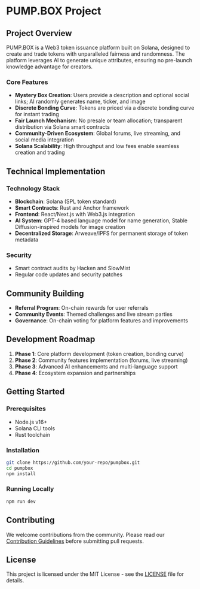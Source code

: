 # PUMP.BOX Project

## Project Overview
PUMP.BOX is a Web3 token issuance platform built on Solana, designed to create and trade tokens with unparalleled fairness and randomness. The platform leverages AI to generate unique attributes, ensuring no pre-launch knowledge advantage for creators.

### Core Features
- **Mystery Box Creation**: Users provide a description and optional social links; AI randomly generates name, ticker, and image
- **Discrete Bonding Curve**: Tokens are priced via a discrete bonding curve for instant trading
- **Fair Launch Mechanism**: No presale or team allocation; transparent distribution via Solana smart contracts
- **Community-Driven Ecosystem**: Global forums, live streaming, and social media integration
- **Solana Scalability**: High throughput and low fees enable seamless creation and trading

## Technical Implementation
### Technology Stack
- **Blockchain**: Solana (SPL token standard)
- **Smart Contracts**: Rust and Anchor framework
- **Frontend**: React/Next.js with Web3.js integration
- **AI System**: GPT-4 based language model for name generation, Stable Diffusion-inspired models for image creation
- **Decentralized Storage**: Arweave/IPFS for permanent storage of token metadata

### Security
- Smart contract audits by Hacken and SlowMist
- Regular code updates and security patches

## Community Building
- **Referral Program**: On-chain rewards for user referrals
- **Community Events**: Themed challenges and live stream parties
- **Governance**: On-chain voting for platform features and improvements

## Development Roadmap
1. **Phase 1**: Core platform development (token creation, bonding curve)
2. **Phase 2**: Community features implementation (forums, live streaming)
3. **Phase 3**: Advanced AI enhancements and multi-language support
4. **Phase 4**: Ecosystem expansion and partnerships

## Getting Started
### Prerequisites
- Node.js v16+
- Solana CLI tools
- Rust toolchain

### Installation
```bash
git clone https://github.com/your-repo/pumpbox.git
cd pumpbox
npm install
```

### Running Locally
```bash
npm run dev
```

## Contributing
We welcome contributions from the community. Please read our [Contribution Guidelines](CONTRIBUTING.md) before submitting pull requests.

## License
This project is licensed under the MIT License - see the [LICENSE](LICENSE) file for details.